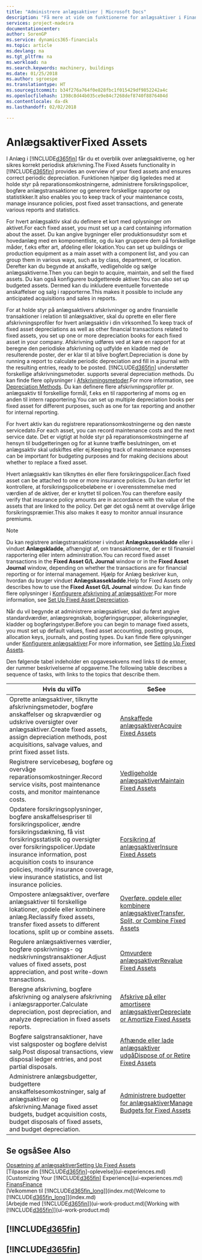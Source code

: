 ```yaml
---
title: "Administrere anlægsaktiver | Microsoft Docs"
description: "Få mere at vide om funktionerne for anlægsaktiver i Financials, og få et overblik over, hvordan du arbejder med anlægsaktiver."
services: project-madeira
documentationcenter: 
author: SorenGP
ms.service: dynamics365-financials
ms.topic: article
ms.devlang: na
ms.tgt_pltfrm: na
ms.workload: na
ms.search.keywords: machinery, buildings
ms.date: 01/25/2018
ms.author: sgroespe
ms.translationtype: HT
ms.sourcegitcommit: b34f276a764f0e828fbc1f015429df9852242a4c
ms.openlocfilehash: 1398c8d44b035ce9e84c7268def8740f8876404d
ms.contentlocale: da-dk
ms.lasthandoff: 02/02/2018

---
```

# <a name="fixed-assets"></a><span data-ttu-id="bd4b1-103">Anlægsaktiver</span><span class="sxs-lookup"><span data-stu-id="bd4b1-103">Fixed Assets</span></span>
<span data-ttu-id="bd4b1-104">I Anlæg i [!INCLUDE[d365fin](includes/d365fin_md.md)] får du et overblik over anlægsaktiverne, og her sikres korrekt periodisk afskrivning.</span><span class="sxs-lookup"><span data-stu-id="bd4b1-104">The Fixed Assets functionality in [!INCLUDE[d365fin](includes/d365fin_md.md)] provides an overview of your fixed assets and ensures correct periodic depreciation.</span></span> <span data-ttu-id="bd4b1-105">Funktionen hjælper dig ligeledes med at holde styr på reparationsomkostningerne, administrere forsikringspolicer, bogføre anlægstransaktioner og generere forskellige rapporter og statistikker.</span><span class="sxs-lookup"><span data-stu-id="bd4b1-105">It also enables you to keep track of your maintenance costs, manage insurance policies, post fixed asset transactions, and generate various reports and statistics.</span></span>

<span data-ttu-id="bd4b1-106">For hvert anlægsaktiv skal du definere et kort med oplysninger om aktivet.</span><span class="sxs-lookup"><span data-stu-id="bd4b1-106">For each fixed asset, you must set up a card containing information about the asset.</span></span> <span data-ttu-id="bd4b1-107">Du kan angive bygninger eller produktionsudstyr som et hovedanlæg med en komponentliste, og du kan gruppere dem på forskellige måder, f.eks efter art, afdeling eller lokation.</span><span class="sxs-lookup"><span data-stu-id="bd4b1-107">You can set up buildings or production equipment as a main asset with a component list, and you can group them in various ways, such as by class, department, or location.</span></span> <span data-ttu-id="bd4b1-108">Derefter kan du begynde at anskaffe, vedligeholde og sælge anlægsaktiverne.</span><span class="sxs-lookup"><span data-stu-id="bd4b1-108">Then you can begin to acquire, maintain, and sell the fixed assets.</span></span> <span data-ttu-id="bd4b1-109">Du kan også konfigurere budgetterede aktiver.</span><span class="sxs-lookup"><span data-stu-id="bd4b1-109">You can also set up budgeted assets.</span></span> <span data-ttu-id="bd4b1-110">Dermed kan du inkludere eventuelle forventede anskaffelser og salg i rapporterne.</span><span class="sxs-lookup"><span data-stu-id="bd4b1-110">This makes it possible to include any anticipated acquisitions and sales in reports.</span></span>

<span data-ttu-id="bd4b1-111">For at holde styr på anlægsaktivers afskrivninger og andre finansielle transaktioner i relation til anlægsaktiver, skal du oprette en eller flere afskrivningsprofiler for hvert anlægsaktiv i din virksomhed.</span><span class="sxs-lookup"><span data-stu-id="bd4b1-111">To keep track of fixed asset depreciations as well as other financial transactions related to fixed assets, you set up one or more depreciation books for each fixed asset in your company.</span></span> <span data-ttu-id="bd4b1-112">Afskrivning udføres ved at køre en rapport for at beregne den periodiske afskrivning og udfylde en kladde med de resulterende poster, der er klar til at blive bogført.</span><span class="sxs-lookup"><span data-stu-id="bd4b1-112">Depreciation is done by running a report to calculate periodic depreciation and fill in a journal with the resulting entries, ready to be posted.</span></span> [!INCLUDE[d365fin](includes/d365fin_md.md)]<span data-ttu-id="bd4b1-113"> understøtter forskellige afskrivningsmetoder.</span><span class="sxs-lookup"><span data-stu-id="bd4b1-113"> supports several depreciation methods.</span></span> <span data-ttu-id="bd4b1-114">Du kan finde flere oplysninger i [Afskrivningsmetoder](fa-depreciation-methods.md).</span><span class="sxs-lookup"><span data-stu-id="bd4b1-114">For more information, see [Depreciation Methods](fa-depreciation-methods.md).</span></span> <span data-ttu-id="bd4b1-115">Du kan definere flere afskrivningsprofiler pr. anlægsaktiv til forskellige formål, f.eks en til rapportering af moms og en anden til intern rapportering.</span><span class="sxs-lookup"><span data-stu-id="bd4b1-115">You can set up multiple depreciation books per fixed asset for different purposes, such as one for tax reporting and another for internal reporting.</span></span>

<span data-ttu-id="bd4b1-116">For hvert aktiv kan du registrere reparationsomkostningerne og den næste servicedato.</span><span class="sxs-lookup"><span data-stu-id="bd4b1-116">For each asset, you can record maintenance costs and the next service date.</span></span> <span data-ttu-id="bd4b1-117">Det er vigtigt at holde styr på reparationsomkostningerne af hensyn til budgetteringen og for at kunne træffe beslutningen, om et anlægsaktiv skal udskiftes eller ej.</span><span class="sxs-lookup"><span data-stu-id="bd4b1-117">Keeping track of maintenance expenses can be important for budgeting purposes and for making decisions about whether to replace a fixed asset.</span></span>

<span data-ttu-id="bd4b1-118">Hvert anlægsaktiv kan tilknyttes én eller flere forsikringspolicer.</span><span class="sxs-lookup"><span data-stu-id="bd4b1-118">Each fixed asset can be attached to one or more insurance policies.</span></span> <span data-ttu-id="bd4b1-119">Du kan derfor let kontrollere, at forsikringspolicebeløbene er i overensstemmelse med værdien af de aktiver, der er knyttet til policen.</span><span class="sxs-lookup"><span data-stu-id="bd4b1-119">You can therefore easily verify that insurance policy amounts are in accordance with the value of the assets that are linked to the policy.</span></span> <span data-ttu-id="bd4b1-120">Det gør det også nemt at overvåge årlige forsikringspræmier.</span><span class="sxs-lookup"><span data-stu-id="bd4b1-120">This also makes it easy to monitor annual insurance premiums.</span></span>

> [!NOTE]  
>   <span data-ttu-id="bd4b1-121">Du kan registrere anlægstransaktioner i vinduet **Anlægskassekladde** eller i vinduet **Anlægskladde**, afhængigt af, om transaktionerne, der er til finansiel rapportering eller intern administration.</span><span class="sxs-lookup"><span data-stu-id="bd4b1-121">You can record fixed asset transactions in the **Fixed Asset G/L Journal** window or in the **Fixed Asset Journal** window, depending on whether the transactions are for financial reporting or for internal management.</span></span> <span data-ttu-id="bd4b1-122">Hjælp for Anlæg beskriver kun, hvordan du bruger vinduet **Anlægskassekladde**.</span><span class="sxs-lookup"><span data-stu-id="bd4b1-122">Help for Fixed Assets only describes how to use the **Fixed Asset G/L Journal** window.</span></span> <span data-ttu-id="bd4b1-123">Du kan finde flere oplysninger i [Konfigurere afskrivning af anlægsaktiver](fa-how-setup-depreciation.md).</span><span class="sxs-lookup"><span data-stu-id="bd4b1-123">For more information, see [Set Up Fixed Asset Depreciation](fa-how-setup-depreciation.md).</span></span>

<span data-ttu-id="bd4b1-124">Når du vil begynde at administrere anlægsaktiver, skal du først angive standardværdier, anlægsregnskab, bogføringsgrupper, allokeringsnøgler, kladder og bogføringstyper.</span><span class="sxs-lookup"><span data-stu-id="bd4b1-124">Before you can begin to manage fixed assets, you must set up default values, fixed asset accounting, posting groups, allocation keys, journals, and posting types.</span></span> <span data-ttu-id="bd4b1-125">Du kan finde flere oplysninger under [Konfigurere anlægsaktiver](fa-setup.md).</span><span class="sxs-lookup"><span data-stu-id="bd4b1-125">For more information, see [Setting Up Fixed Assets](fa-setup.md).</span></span>

<span data-ttu-id="bd4b1-126">Den følgende tabel indeholder en opgavesekvens med links til de emner, der rummer beskrivelserne af opgaverne.</span><span class="sxs-lookup"><span data-stu-id="bd4b1-126">The following table describes a sequence of tasks, with links to the topics that describe them.</span></span>

| <span data-ttu-id="bd4b1-127">Hvis du vil</span><span class="sxs-lookup"><span data-stu-id="bd4b1-127">To</span></span> | <span data-ttu-id="bd4b1-128">Se</span><span class="sxs-lookup"><span data-stu-id="bd4b1-128">See</span></span> |
| --- | --- |
| <span data-ttu-id="bd4b1-129">Oprette anlægsaktiver, tilknytte afskrivningsmetoder, bogføre anskaffelser og skrapværdier og udskrive oversigter over anlægsaktiver.</span><span class="sxs-lookup"><span data-stu-id="bd4b1-129">Create fixed assets, assign depreciation methods, post acquisitions, salvage values, and print fixed asset lists.</span></span> |[<span data-ttu-id="bd4b1-130">Anskaffede anlægsaktiver</span><span class="sxs-lookup"><span data-stu-id="bd4b1-130">Acquire Fixed Assets</span></span>](fa-how-acquire.md) |
| <span data-ttu-id="bd4b1-131">Registrere servicebesøg, bogføre og overvåge reparationsomkostninger.</span><span class="sxs-lookup"><span data-stu-id="bd4b1-131">Record service visits, post maintenance costs, and monitor maintenance costs.</span></span> |[<span data-ttu-id="bd4b1-132">Vedligeholde anlægsaktiver</span><span class="sxs-lookup"><span data-stu-id="bd4b1-132">Maintain Fixed Assets</span></span>](fa-how-maintain.md) |
| <span data-ttu-id="bd4b1-133">Opdatere forsikringsoplysninger, bogføre anskaffelsespriser til forsikringspolicer, ændre forsikringsdækning, få vist forsikringsstatistik og oversigter over forsikringspolicer.</span><span class="sxs-lookup"><span data-stu-id="bd4b1-133">Update insurance information, post acquisition costs to insurance policies, modify insurance coverage, view insurance statistics, and list insurance policies.</span></span> |[<span data-ttu-id="bd4b1-134">Forsikring af anlægsaktiver</span><span class="sxs-lookup"><span data-stu-id="bd4b1-134">Insure Fixed Assets</span></span>](fa-how-insure.md) |
| <span data-ttu-id="bd4b1-135">Ompostere anlægsaktiver, overføre anlægsaktiver til forskellige lokationer, opdele eller kombinere anlæg.</span><span class="sxs-lookup"><span data-stu-id="bd4b1-135">Reclassify fixed assets, transfer fixed assets to different locations, split up or combine assets.</span></span> |[<span data-ttu-id="bd4b1-136">Overføre, opdele eller kombinere anlægsaktiver</span><span class="sxs-lookup"><span data-stu-id="bd4b1-136">Transfer, Split, or Combine Fixed Assets</span></span>](fa-how-trans-split-combine.md) |
| <span data-ttu-id="bd4b1-137">Regulere anlægsaktivernes værdier, bogføre opskrivnings- og nedskrivningstransaktioner.</span><span class="sxs-lookup"><span data-stu-id="bd4b1-137">Adjust values of fixed assets, post appreciation, and post write-down transactions.</span></span> |[<span data-ttu-id="bd4b1-138">Omvurdere anlægsaktiver</span><span class="sxs-lookup"><span data-stu-id="bd4b1-138">Revalue Fixed Assets</span></span>](fa-how-revalue.md) |
| <span data-ttu-id="bd4b1-139">Beregne afskrivning, bogføre afskrivning og analysere afskrivning i anlægsrapporter.</span><span class="sxs-lookup"><span data-stu-id="bd4b1-139">Calculate depreciation, post depreciation, and  analyze depreciation in fixed assets reports.</span></span> |[<span data-ttu-id="bd4b1-140">Afskrive på eller amortisere anlægsaktiver</span><span class="sxs-lookup"><span data-stu-id="bd4b1-140">Depreciate or Amortize Fixed Assets</span></span>](fa-how-depreciate-amortize.md) |
| <span data-ttu-id="bd4b1-141">Bogføre salgstransaktioner, have vist salgsposter og bogføre delvist salg.</span><span class="sxs-lookup"><span data-stu-id="bd4b1-141">Post disposal transactions, view disposal ledger entries, and post partial disposals.</span></span> |[<span data-ttu-id="bd4b1-142">Afhænde eller lade anlægsaktiver udgå</span><span class="sxs-lookup"><span data-stu-id="bd4b1-142">Dispose of or Retire Fixed Assets</span></span>](fa-how-dispose-retire.md) |
| <span data-ttu-id="bd4b1-143">Administrere anlægsbudgetter, budgettere anskaffelsesomkostninger, salg af anlægsaktiver og afskrivning.</span><span class="sxs-lookup"><span data-stu-id="bd4b1-143">Manage fixed asset budgets, budget acquisition costs, budget disposals of fixed assets, and budget depreciation.</span></span> |[<span data-ttu-id="bd4b1-144">Administrere budgetter for anlægsaktiver</span><span class="sxs-lookup"><span data-stu-id="bd4b1-144">Manage Budgets for Fixed Assets</span></span>](fa-how-manage-budgets.md) |

## <a name="see-also"></a><span data-ttu-id="bd4b1-145">Se også</span><span class="sxs-lookup"><span data-stu-id="bd4b1-145">See Also</span></span>
[<span data-ttu-id="bd4b1-146">Opsætning af anlægsaktiver</span><span class="sxs-lookup"><span data-stu-id="bd4b1-146">Setting Up Fixed Assets</span></span>](fa-setup.md)  
<span data-ttu-id="bd4b1-147">[Tilpasse din [!INCLUDE[d365fin](includes/d365fin_md.md)]-oplevelse](ui-experiences.md)</span><span class="sxs-lookup"><span data-stu-id="bd4b1-147">[Customizing Your [!INCLUDE[d365fin](includes/d365fin_md.md)] Experience](ui-experiences.md)</span></span>  
[<span data-ttu-id="bd4b1-148">Finans</span><span class="sxs-lookup"><span data-stu-id="bd4b1-148">Finance</span></span>](finance.md)  
<span data-ttu-id="bd4b1-149">[Velkommen til [!INCLUDE[d365fin_long](includes/d365fin_long_md.md)]](index.md)</span><span class="sxs-lookup"><span data-stu-id="bd4b1-149">[Welcome to [!INCLUDE[d365fin_long](includes/d365fin_long_md.md)]](index.md)</span></span>  
<span data-ttu-id="bd4b1-150">[Arbejde med [!INCLUDE[d365fin](includes/d365fin_md.md)]](ui-work-product.md)</span><span class="sxs-lookup"><span data-stu-id="bd4b1-150">[Working with [!INCLUDE[d365fin](includes/d365fin_md.md)]](ui-work-product.md)</span></span>

## [!INCLUDE[d365fin](includes/free_trial_md.md)]  
## [!INCLUDE[d365fin](includes/training_link_md.md)]

